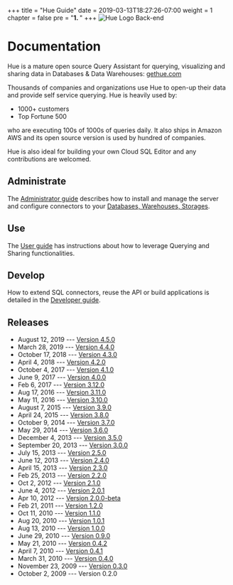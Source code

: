 +++
title = "Hue Guide"
date = 2019-03-13T18:27:26-07:00
weight = 1
chapter = false
pre = "<b>1. </b>"
+++
![Hue Logo Back-end](/images/hue_logo.png)

<h1>Documentation</h1>

Hue is a mature open source Query Assistant for querying, visualizing and sharing data in Databases & Data Warehouses: [gethue.com](http://gethue.com)

Thousands of companies and organizations use Hue to open-up their data and provide self service querying. Hue is heavily used by:

* 1000+ customers
* Top Fortune 500

who are executing 100s of 1000s of queries daily. It also ships in Amazon AWS and its open source version is used by hundred of companies.

Hue is also ideal for building your own Cloud SQL Editor and any contributions are welcomed.


Administrate
------------
The [Administrator guide](administrator/index.html) describes how to install and manage the server and configure connectors to your [Databases, Warehouses, Storages](/administrator/configuration/connectors/).

Use
---
The [User guide](user/index.html) has instructions about how to leverage Querying and Sharing functionalities.

Develop
-------
How to extend SQL connectors, reuse the API or build applications is detailed in the [Developer guide](developer/index.html).

Releases
--------

* August 12, 2019 --- [Version 4.5.0](releases/release-notes-4.5.0/index.html)
* March 28, 2019 --- [Version 4.4.0](releases/release-notes-4.4.0/index.html)
* October 17, 2018 --- [Version 4.3.0](releases/release-notes-4.3.0/index.html)
* April 4, 2018 --- [Version 4.2.0](releases/release-notes-4.2.0/index.html)
* October 4, 2017 --- [Version 4.1.0](releases/release-notes-4.1.0/index.html)
* June 9, 2017 --- [Version 4.0.0](releases/release-notes-4.0.0/index.html)
* Feb 6, 2017 --- [Version 3.12.0](releases/release-notes-3.12.0/index.html)
* Aug 17, 2016 --- [Version 3.11.0](releases/release-notes-3.11.0/index.html)
* May 11, 2016 --- [Version 3.10.0](releases/release-notes-3.10.0/index.html)
* August 7, 2015 --- [Version 3.9.0](releases/release-notes-3.9.0/index.html)
* April 24, 2015 --- [Version 3.8.0](releases/release-notes-3.8.0/index.html)
* October 9, 2014 --- [Version 3.7.0](releases/release-notes-3.7.0/index.html)
* May 29, 2014 --- [Version 3.6.0](releases/release-notes-3.6.0/index.html)
* December 4, 2013 --- [Version 3.5.0](releases/release-notes-3.5.0/index.html)
* September 20, 2013 --- [Version 3.0.0](releases/release-notes-3.0.0/index.html)
* July 15, 2013 --- [Version 2.5.0](releases/release-notes-2.5.0/index.html)
* June 12, 2013 --- [Version 2.4.0](releases/release-notes-2.4.0/index.html)
* April 15, 2013 --- [Version 2.3.0](releases/release-notes-2.3.0/index.html)
* Feb 25, 2013 --- [Version 2.2.0](releases/release-notes-2.2.0/index.html)
* Oct 2, 2012 --- [Version 2.1.0](releases/release-notes-2.1.0/index.html)
* June 4, 2012 --- [Version 2.0.1](releases/release-notes-2.0.1/index.html)
* Apr 10, 2012 --- [Version 2.0.0-beta](releases/release-notes-2.0.0-beta/index.html)
* Feb 21, 2011 --- [Version 1.2.0](releases/release-notes-1.2.0/index.html)
* Oct 11, 2010 --- [Version 1.1.0](releases/release-notes-1.1.0/index.html)
* Aug 20, 2010 --- [Version 1.0.1](releases/release-notes-1.0.1/index.html)
* Aug 13, 2010 --- [Version 1.0.0](releases/release-notes-1.0.0/index.html)
* June 29, 2010 --- [Version 0.9.0](releases/release-notes-0.9.0/index.html)
* May 21, 2010 --- [Version 0.4.2](releases/release-notes-0.4.2/index.html)
* April 7, 2010 --- [Version 0.4.1](releases/release-notes-0.4.1/index.html)
* March 31, 2010 --- [Version 0.4.0](releases/release-notes-0.4.0/index.html)
* November 23, 2009 --- [Version 0.3.0](releases/release-notes-0.3.0/index.html)
* October 2, 2009 --- Version 0.2.0
